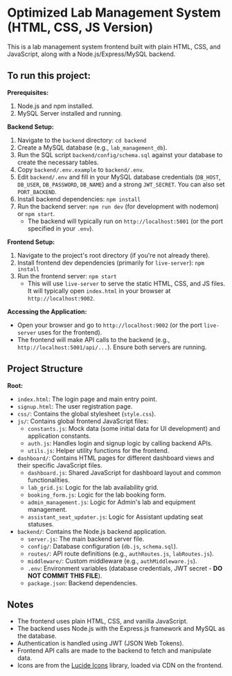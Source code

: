 # Optimized Lab Management System (HTML, CSS, JS Version)

This is a lab management system frontend built with plain HTML, CSS, and JavaScript, along with a Node.js/Express/MySQL backend.

## To run this project:

**Prerequisites:**
1.  Node.js and npm installed.
2.  MySQL Server installed and running.

**Backend Setup:**
1.  Navigate to the `backend` directory: `cd backend`
2.  Create a MySQL database (e.g., `lab_management_db`).
3.  Run the SQL script `backend/config/schema.sql` against your database to create the necessary tables.
4.  Copy `backend/.env.example` to `backend/.env`.
5.  Edit `backend/.env` and fill in your MySQL database credentials (`DB_HOST`, `DB_USER`, `DB_PASSWORD`, `DB_NAME`) and a strong `JWT_SECRET`. You can also set `PORT_BACKEND`.
6.  Install backend dependencies: `npm install`
7.  Run the backend server: `npm run dev` (for development with nodemon) or `npm start`.
    *   The backend will typically run on `http://localhost:5001` (or the port specified in your `.env`).

**Frontend Setup:**
1.  Navigate to the project's root directory (if you're not already there).
2.  Install frontend dev dependencies (primarily for `live-server`): `npm install`
3.  Run the frontend server: `npm start`
    *   This will use `live-server` to serve the static HTML, CSS, and JS files. It will typically open `index.html` in your browser at `http://localhost:9002`.

**Accessing the Application:**
*   Open your browser and go to `http://localhost:9002` (or the port `live-server` uses for the frontend).
*   The frontend will make API calls to the backend (e.g., `http://localhost:5001/api/...`). Ensure both servers are running.

## Project Structure

**Root:**
*   `index.html`: The login page and main entry point.
*   `signup.html`: The user registration page.
*   `css/`: Contains the global stylesheet (`style.css`).
*   `js/`: Contains global frontend JavaScript files:
    *   `constants.js`: Mock data (some initial data for UI development) and application constants.
    *   `auth.js`: Handles login and signup logic by calling backend APIs.
    *   `utils.js`: Helper utility functions for the frontend.
*   `dashboard/`: Contains HTML pages for different dashboard views and their specific JavaScript files.
    *   `dashboard.js`: Shared JavaScript for dashboard layout and common functionalities.
    *   `lab_grid.js`: Logic for the lab availability grid.
    *   `booking_form.js`: Logic for the lab booking form.
    *   `admin_management.js`: Logic for Admin's lab and equipment management.
    *   `assistant_seat_updater.js`: Logic for Assistant updating seat statuses.
*   `backend/`: Contains the Node.js backend application.
    *   `server.js`: The main backend server file.
    *   `config/`: Database configuration (`db.js`, `schema.sql`).
    *   `routes/`: API route definitions (e.g., `authRoutes.js`, `labRoutes.js`).
    *   `middleware/`: Custom middleware (e.g., `authMiddleware.js`).
    *   `.env`: Environment variables (database credentials, JWT secret - **DO NOT COMMIT THIS FILE**).
    *   `package.json`: Backend dependencies.


## Notes

*   The frontend uses plain HTML, CSS, and vanilla JavaScript.
*   The backend uses Node.js with the Express.js framework and MySQL as the database.
*   Authentication is handled using JWT (JSON Web Tokens).
*   Frontend API calls are made to the backend to fetch and manipulate data.
*   Icons are from the [Lucide Icons](https://lucide.dev/) library, loaded via CDN on the frontend.

